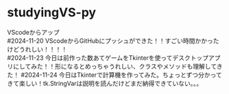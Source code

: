 # studyingVS-py
VScodeからアップ  
#2024-11-20 VScodeからGitHubにプッシュができた！！すごい時間かかったけどうれしい！！！！  
#2024-11-23 今日は前作った数あてゲームをTkinterを使ってデスクトップアプリにしてみた！！形になるとめっちゃうれしい、クラスやメソッドも理解してきた！
#2024-11-24 今日はTkinterで計算機を作ってみた。ちょっとずつ分かってきて楽しい！tk.StringVarは説明を読んだけどまだ納得できていない。。。